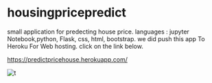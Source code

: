 # housingpricepredict
small application for predecting house price.
languages : jupyter Notebook,python, Flask, css, html, bootstrap.
we did push this app To Heroku For Web hosting.
click on the link below.


https://predictpricehouse.herokuapp.com/

![t](https://user-images.githubusercontent.com/66451325/98868270-26279f00-2470-11eb-97d2-a8470db28bf5.jpg)
